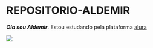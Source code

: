 # REPOSITORIO-ALDEMIR
***Ola sou Aldemir***. 
Estou estudando pela plataforma [alura](https://www.alura.com.br/)




![](https://media.tenor.com/nz-5u-LMZgEAAAAM/deltarune-dance.gif)

